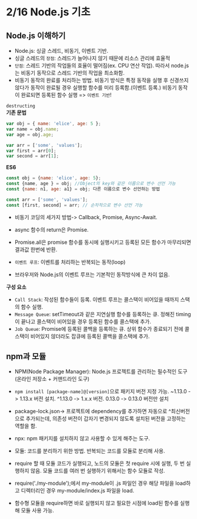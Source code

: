 # 2/16 Node.js 기초

## Node.js 이해하기

- Node.js: 싱글 스레드, 비동기, 이벤트 기반.
- 싱글 스레드의 `장점`: 스레드가 늘어나지 않기 때문에 리소스 관리에 효율적
- `단점`: 스레드 기반의 작업들의 효율이 떨어짐(ex. CPU 연산 작업). 따라서 node.js는 비동기 동작으로 스레드 기반의 작업을 최소화함.
- 비동기 동작의 완료를 처리하는 방법. 비동기 방식은 특정 동작을 실행 후 신경쓰지 않다가 동작이 완료될 경우 실행할 함수를 미리 등록함.(이벤트 등록.) 비동기 동작이 완료되면 등록된 함수 실행 => `이벤트 기반`!

`destructing`  
**기존 문법**

```js
var obj = { name: 'elice', age: 5 };
var name = obj.name;
var age = obj.age;

var arr = ['some', 'values'];
var first = arr[0];
var second = arr[1];
```

**ES6**

```js
const obj = {name: 'elice', age: 5};
const {name, age } = obj; //Object의 key와 같은 이름으로 변수 선언 가능
const {name: n1, age: a1} = obj; 다른 이름으로 변수 선언하는 방법

const arr = ['some', 'values'];
const [first, second] = arr; // 순차적으로 변수 선언 가능
```

- 비동기 코딩의 세가지 방법-> Callback, Promise, Async-Await.
- async 함수의 return은 Promise.
- Promise.all은 promise 함수를 동시에 실행시키고 등록된 모든 함수가 마무리되면 결과값 한번에 반환.

- `이벤트 루프`: 이벤트를 처리하는 반복되는 동작(loop)
- 브라우저와 Node.js의 이벤트 루프는 기본적인 동작방식에 큰 차이 없음.

**구성 요소**

- `Call Stack`: 작성된 함수들이 등록. 이벤트 루프는 콜스택이 비어있을 때까지 스택의 함수 실행.
- `Message Queue`: setTimeout과 같은 지연실행 함수를 등록하는 큐. 정해진 timing이 끝나고 콜스택이 비어있을 경우 등록된 함수를 콜스택에 추가.
- `Job Queue`: Promise에 등록된 콜백을 등록하는 큐. 상위 함수가 종료되기 전에 콜스택이 비어있지 않더라도 잡큐에 등록된 콜백을 콜스택에 추가.

## npm과 모듈

- NPM(Node Package Manager): Node.js 프로젝트를 관리하는 필수적인 도구(온라인 저장소 + 커맨드라인 도구)
- `npm install [package-name]@[version]`으로 패키지 버전 지정 가능. ~1.13.0 -> 1.13.x 버전 설치. ^1.13.0 -> 1.x.x 버전. 0.13.0 -> 0.13.0 버전만 설치
- package-lock.json-> 프로젝트에 dependency를 추가하면 자동으로 ^최신버전으로 추가되는데, 의존성 버전이 갑자기 변경되지 않도록 설치된 버전을 고정하는 역할을 함.

- npx: npm 패키지를 설치하지 않고 사용할 수 있게 해주는 도구.
- 모듈: 코드를 분리하기 위한 방법. 반복되는 코드를 모듈로 분리해 사용.

- require 할 때 모듈 코드가 실행되고, 노드의 모듈은 첫 require 시에 실행, 두 번 실행하지 않음. 모듈 코드를 여러 번 실행하기 위해서는 함수 모듈로 작성.
- require('./my-module');에서 my-module이 .js 파일인 경우 해당 파일을 load하고 디렉터리인 경우 my-module/index.js 파일을 load.
- 함수형 모듈을 require하면 바로 실행되지 않고 필요한 시점에 load된 함수를 실행해 모듈 사용 가능.
